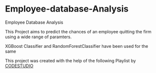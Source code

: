 # Employee-database-Analysis
Employee Database Analysis

This Project aims to predict the chances of an employee quitting the firm using a wide range of paramters.

XGBoost Classifier and RandomForestClassifier have been used for the same

This project was created with the help of the following Playlist by [CODESTUDIO](https://www.youtube.com/playlist?list=PLNvKRfckeRUmHhueguiJQg2hkcRmAo8PD)
